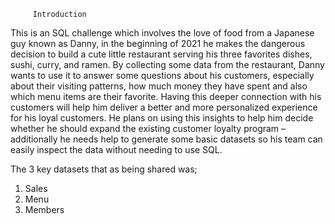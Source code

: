          Introduction
This is an SQL challenge which involves the love of food from a Japanese guy known as Danny, in the beginning of 2021 he makes the dangerous decision to build a cute little restaurant serving his three favorites dishes, sushi, curry, and ramen. 
By collecting some data from the restaurant, Danny wants to use it to answer some questions about his customers, especially about their visiting patterns, how much money they have spent and also which menu items are their favorite. Having this deeper connection with his customers will help him deliver a better and more personalized experience for his loyal customers.
He plans on using this insights to help him decide whether he should expand the existing customer loyalty program – additionally he needs help to generate some basic datasets so his team can easily inspect the data without needing to use SQL.

The 3 key datasets that as being shared was;
1.	Sales 
2.	Menu
3.	Members 

